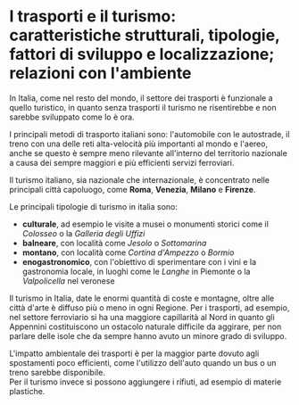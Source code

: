 # I trasporti e il turismo: caratteristiche strutturali, tipologie, fattori di sviluppo e localizzazione; relazioni con l'ambiente

In Italia, come nel resto del mondo, il settore dei trasporti è funzionale a
quello turistico, in quanto senza trasporti il turismo ne risentirebbe e non
sarebbe sviluppato come lo è ora.

I principali metodi di trasporto italiani sono: l'automobile con le autostrade,
il treno con una delle reti alta-velocità più importanti al mondo e l'aereo,
anche se questo è sempre meno rilevante all'interno del territorio nazionale
a causa dei sempre maggiori e più efficienti servizi ferroviari.

Il turismo italiano, sia nazionale che internazionale, è concentrato nelle
principali città capoluogo, come **Roma**, **Venezia**, **Milano** e
**Firenze**.

Le principali tipologie di turismo in italia sono:
- **culturale**, ad esempio le visite a musei o monumenti storici come il
  *Colosseo* o la *Galleria degli Uffizi*
- **balneare**, con località come *Jesolo* o *Sottomarina*
- **montano**, con località come *Cortina d'Ampezzo* o *Bormio*
- **enogastronomico**, con l'obiettivo di sperimentare con i vini e la
  gastronomia locale, in luoghi come le *Langhe* in Piemonte o la *Valpolicella*
  nel veronese

Il turismo in Italia, date le enormi quantità di coste e montagne, oltre alle
città d'arte è diffuso più o meno in ogni Regione. Per i trasporti, ad esempio,
nel settore ferroviario si ha una maggiore capillarità al Nord in quanto gli
Appennini costituiscono un ostacolo naturale difficile da aggirare, per non
parlare delle isole che da sempre hanno avuto un minore grado di sviluppo.

L'impatto ambientale dei trasporti è per la maggior parte dovuto agli
spostamenti poco efficienti, come l'utilizzo dell'auto quando un bus o un treno
sarebbe disponibile.\
Per il turismo invece si possono aggiungere i rifiuti, ad esempio di materie
plastiche.

